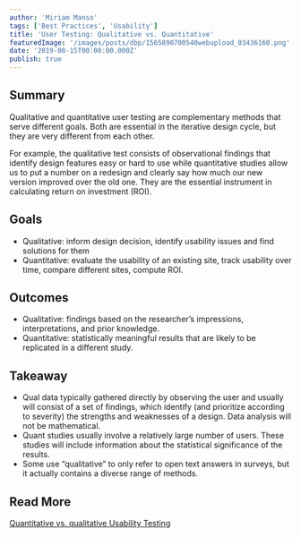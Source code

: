 ```yaml
---
author: 'Miriam Manso'
tags: ['Best Practices', 'Usability']
title: 'User Testing: Qualitative vs. Quantitative'
featuredImage: '/images/posts/dbp/1565890700540webupload_03436160.png'
date: '2019-08-15T00:00:00.000Z'
publish: true
---
```


## Summary

Qualitative and quantitative user testing are complementary methods that serve different goals. Both are essential in the iterative design cycle, but they are very different from each other.

For example, the qualitative test consists of observational findings that identify design features easy or hard to use while quantitative studies allow us to put a number on a redesign and clearly say how much our new version improved over the old one. They are the essential instrument in calculating return on investment (ROI).

## Goals

-   Qualitative: inform design decision, identify usability issues and find solutions for them
-   Quantitative: evaluate the usability of an existing site, track usability over time, compare different sites, compute ROI.

## Outcomes

-   Qualitative: findings based on the researcher’s impressions, interpretations, and prior knowledge.
-   Quantitative: statistically meaningful results that are likely to be replicated in a different study.

## Takeaway

-   Qual data typically gathered directly by observing the user and usually will consist of a set of findings, which identify (and prioritize according to severity) the strengths and weaknesses of a design. Data analysis will not be mathematical.
-   Quant studies usually involve a relatively large number of users. These studies will include information about the statistical significance of the results.
-   Some use “qualitative” to only refer to open text answers in surveys, but it actually contains a diverse range of methods.

## Read More

[Quantitative vs. qualitative Usability Testing](https://www.nngroup.com/articles/quant-vs-qual/)
